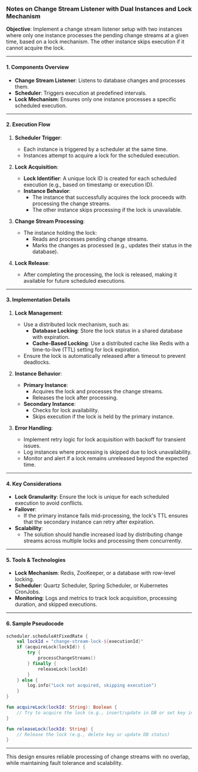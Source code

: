 ### Notes on Change Stream Listener with Dual Instances and Lock Mechanism

**Objective**: Implement a change stream listener setup with two instances where only one instance processes the pending change streams at a given time, based on a lock mechanism. The other instance skips execution if it cannot acquire the lock.

---

#### 1. **Components Overview**
- **Change Stream Listener**: Listens to database changes and processes them.
- **Scheduler**: Triggers execution at predefined intervals.
- **Lock Mechanism**: Ensures only one instance processes a specific scheduled execution.

---

#### 2. **Execution Flow**
1. **Scheduler Trigger**:
   - Each instance is triggered by a scheduler at the same time.
   - Instances attempt to acquire a lock for the scheduled execution.

2. **Lock Acquisition**:
   - **Lock Identifier**: A unique lock ID is created for each scheduled execution (e.g., based on timestamp or execution ID).
   - **Instance Behavior**:
     - The instance that successfully acquires the lock proceeds with processing the change streams.
     - The other instance skips processing if the lock is unavailable.

3. **Change Stream Processing**:
   - The instance holding the lock:
     - Reads and processes pending change streams.
     - Marks the changes as processed (e.g., updates their status in the database).

4. **Lock Release**:
   - After completing the processing, the lock is released, making it available for future scheduled executions.

---

#### 3. **Implementation Details**
1. **Lock Management**:
   - Use a distributed lock mechanism, such as:
     - **Database Locking**: Store the lock status in a shared database with expiration.
     - **Cache-Based Locking**: Use a distributed cache like Redis with a time-to-live (TTL) setting for lock expiration.
   - Ensure the lock is automatically released after a timeout to prevent deadlocks.

2. **Instance Behavior**:
   - **Primary Instance**:
     - Acquires the lock and processes the change streams.
     - Releases the lock after processing.
   - **Secondary Instance**:
     - Checks for lock availability.
     - Skips execution if the lock is held by the primary instance.

3. **Error Handling**:
   - Implement retry logic for lock acquisition with backoff for transient issues.
   - Log instances where processing is skipped due to lock unavailability.
   - Monitor and alert if a lock remains unreleased beyond the expected time.

---

#### 4. **Key Considerations**
- **Lock Granularity**: Ensure the lock is unique for each scheduled execution to avoid conflicts.
- **Failover**:
  - If the primary instance fails mid-processing, the lock's TTL ensures that the secondary instance can retry after expiration.
- **Scalability**:
  - The solution should handle increased load by distributing change streams across multiple locks and processing them concurrently.

---

#### 5. **Tools & Technologies**
- **Lock Mechanism**: Redis, ZooKeeper, or a database with row-level locking.
- **Scheduler**: Quartz Scheduler, Spring Scheduler, or Kubernetes CronJobs.
- **Monitoring**: Logs and metrics to track lock acquisition, processing duration, and skipped executions.

---

#### 6. **Sample Pseudocode**
```kotlin
scheduler.scheduleAtFixedRate {
    val lockId = "change-stream-lock-${executionId}"
    if (acquireLock(lockId)) {
        try {
            processChangeStreams()
        } finally {
            releaseLock(lockId)
        }
    } else {
        log.info("Lock not acquired, skipping execution")
    }
}

fun acquireLock(lockId: String): Boolean {
    // Try to acquire the lock (e.g., insert/update in DB or set key in Redis)
}

fun releaseLock(lockId: String) {
    // Release the lock (e.g., delete key or update DB status)
}
```

---

This design ensures reliable processing of change streams with no overlap, while maintaining fault tolerance and scalability.
